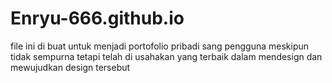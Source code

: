 # Enryu-666.github.io

file ini di buat untuk menjadi portofolio pribadi sang pengguna
meskipun tidak sempurna tetapi telah di usahakan yang terbaik dalam mendesign dan mewujudkan design tersebut